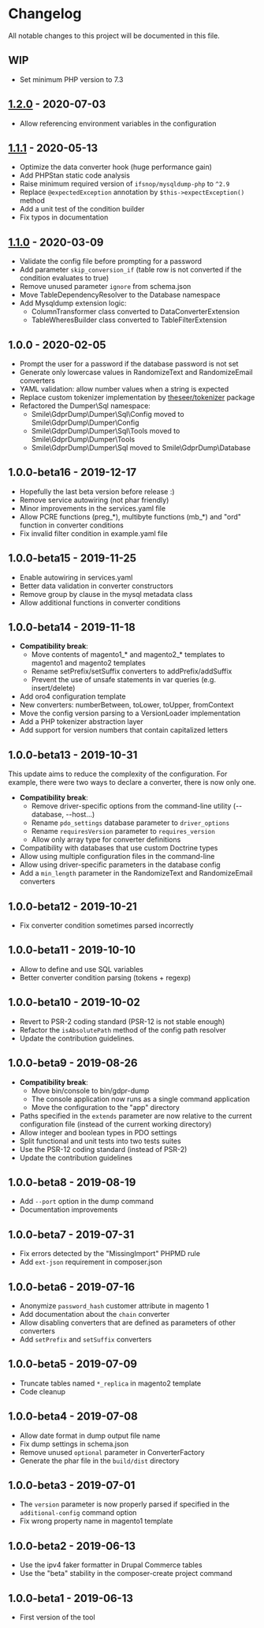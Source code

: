 # Changelog

All notable changes to this project will be documented in this file.

## WIP

- Set minimum PHP version to 7.3

## [1.2.0] - 2020-07-03
[1.2.0]: https://github.com/Smile-SA/gdpr-dump/compare/1.1.1...1.2.0

- Allow referencing environment variables in the configuration

## [1.1.1] - 2020-05-13
[1.1.1]: https://github.com/Smile-SA/gdpr-dump/compare/1.1.0...1.1.1

- Optimize the data converter hook (huge performance gain)
- Add PHPStan static code analysis
- Raise minimum required version of `ifsnop/mysqldump-php` to `^2.9`
- Replace `@expectedException` annotation by `$this->expectException()` method
- Add a unit test of the condition builder
- Fix typos in documentation

## [1.1.0] - 2020-03-09
[1.1.0]: https://github.com/Smile-SA/gdpr-dump/compare/1.0.0...1.1.0

- Validate the config file before prompting for a password
- Add parameter `skip_conversion_if` (table row is not converted if the condition evaluates to true) 
- Remove unused parameter `ignore` from schema.json
- Move TableDependencyResolver to the Database namespace
- Add Mysqldump extension logic:
    - ColumnTransformer class converted to DataConverterExtension
    - TableWheresBuilder class converted to TableFilterExtension

## 1.0.0 - 2020-02-05

- Prompt the user for a password if the database password is not set
- Generate only lowercase values in RandomizeText and RandomizeEmail converters
- YAML validation: allow number values when a string is expected
- Replace custom tokenizer implementation by [theseer/tokenizer](https://packagist.org/packages/theseer/tokenizer) package
- Refactored the Dumper\Sql namespace:
    - Smile\GdprDump\Dumper\Sql\Config moved to Smile\GdprDump\Dumper\Config
    - Smile\GdprDump\Dumper\Sql\Tools moved to Smile\GdprDump\Dumper\Tools
    - Smile\GdprDump\Dumper\Sql moved to Smile\GdprDump\Database

## 1.0.0-beta16 - 2019-12-17

- Hopefully the last beta version before release :)
- Remove service autowiring (not phar friendly)
- Minor improvements in the services.yaml file
- Allow PCRE functions (preg_\*), multibyte functions (mb_\*) and "ord" function in converter conditions
- Fix invalid filter condition in example.yaml file

## 1.0.0-beta15 - 2019-11-25

- Enable autowiring in services.yaml
- Better data validation in converter constructors
- Remove group by clause in the mysql metadata class
- Allow additional functions in converter conditions

## 1.0.0-beta14 - 2019-11-18

- **Compatibility break**:
    - Move contents of magento1_* and magento2_* templates to magento1 and magento2 templates
    - Rename setPrefix/setSuffix converters to addPrefix/addSuffix
    - Prevent the use of unsafe statements in var queries (e.g. insert/delete)
- Add oro4 configuration template
- New converters: numberBetween, toLower, toUpper, fromContext
- Move the config version parsing to a VersionLoader implementation
- Add a PHP tokenizer abstraction layer
- Add support for version numbers that contain capitalized letters

## 1.0.0-beta13 - 2019-10-31

This update aims to reduce the complexity of the configuration.
For example, there were two ways to declare a converter, there is now only one.

- **Compatibility break**:
    - Remove driver-specific options from the command-line utility (--database, --host...)
    - Rename `pdo_settings` database parameter to `driver_options`
    - Rename `requiresVersion` parameter to `requires_version`
    - Allow only array type for converter definitions
- Compatibility with databases that use custom Doctrine types
- Allow using multiple configuration files in the command-line
- Allow using driver-specific parameters in the database config
- Add a `min_length` parameter in the RandomizeText and RandomizeEmail converters

## 1.0.0-beta12 - 2019-10-21

- Fix converter condition sometimes parsed incorrectly

## 1.0.0-beta11 - 2019-10-10

- Allow to define and use SQL variables
- Better converter condition parsing (tokens + regexp)

## 1.0.0-beta10 - 2019-10-02

- Revert to PSR-2 coding standard (PSR-12 is not stable enough)
- Refactor the `isAbsolutePath` method of the config path resolver
- Update the contribution guidelines.

## 1.0.0-beta9 - 2019-08-26

- **Compatibility break**:
    - Move bin/console to bin/gdpr-dump
    - The console application now runs as a single command application
    - Move the configuration to the "app" directory
- Paths specified in the `extends` parameter are now relative to the current configuration file (instead of the current working directory)
- Allow integer and boolean types in PDO settings
- Split functional and unit tests into two tests suites
- Use the PSR-12 coding standard (instead of PSR-2)
- Update the contribution guidelines

## 1.0.0-beta8 - 2019-08-19

- Add `--port` option in the dump command
- Documentation improvements

## 1.0.0-beta7 - 2019-07-31

- Fix errors detected by the "MissingImport" PHPMD rule
- Add `ext-json` requirement in composer.json

## 1.0.0-beta6 - 2019-07-16

- Anonymize `password_hash` customer attribute in magento 1
- Add documentation about the `chain` converter
- Allow disabling converters that are defined as parameters of other converters
- Add `setPrefix` and `setSuffix` converters

## 1.0.0-beta5 - 2019-07-09

- Truncate tables named `*_replica` in magento2 template
- Code cleanup

## 1.0.0-beta4 - 2019-07-08

- Allow date format in dump output file name
- Fix dump settings in schema.json
- Remove unused `optional` parameter in ConverterFactory
- Generate the phar file in the `build/dist` directory

## 1.0.0-beta3 - 2019-07-01

- The `version` parameter is now properly parsed if specified in the `additional-config` command option
- Fix wrong property name in magento1 template

## 1.0.0-beta2 - 2019-06-13

- Use the ipv4 faker formatter in Drupal Commerce tables
- Use the "beta" stability in the composer-create project command

## 1.0.0-beta1 - 2019-06-13

- First version of the tool
